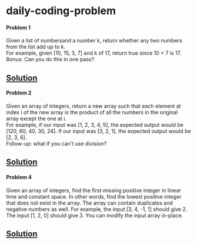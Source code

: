 # daily-coding-problem

#### Problem 1  
Given a list of numbersand a number k, return whether any two numbers from the list add up to k.  
For example, given [10, 15, 3, 7] and k of 17, return true since 10 + 7 is 17.  
Bonus: Can you do this in one pass?  

[Solution](src/problem_1.cpp)
---

#### Problem 2  
Given an array of integers, return a new array such that each element at index i of the new array is the product of all the numbers in the original array except the one at i.  
For example, if our input was [1, 2, 3, 4, 5], the expected output would be [120, 60, 40, 30, 24]. If our input was [3, 2, 1], the expected output would be [2, 3, 6].  
Follow-up: what if you can't use division?  

[Solution](src/problem_2.cpp)
---

#### Problem 4  
Given an array of integers, find the first missing positive integer in linear time and constant space. In other words, find the lowest positive integer that does not exist in the array. The array can contain duplicates and negative numbers as well. 
For example, the input [3, 4, -1, 1] should give 2. The input [1, 2, 0] should give 3. 
You can modify the input array in-place.

[Solution](src/problem_4.cpp)
---
